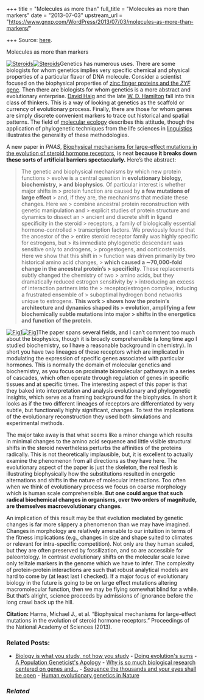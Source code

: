 +++
title = "Molecules as more than"
full_title = "Molecules as more than markers"
date = "2013-07-03"
upstream_url = "https://www.gnxp.com/WordPress/2013/07/03/molecules-as-more-than-markers/"

+++
Source: [here](https://www.gnxp.com/WordPress/2013/07/03/molecules-as-more-than-markers/).

Molecules as more than markers

[![](https://i0.wp.com/blogs.discovermagazine.com/gnxp/files/2013/07/Steroids-300x216.png?resize=300%2C216 "Steroids")![](https://i0.wp.com/blogs.discovermagazine.com/gnxp/files/2013/07/Steroids-300x216.png?resize=300%2C216 "Steroids")](https://i0.wp.com/blogs.discovermagazine.com/gnxp/files/2013/07/Steroids.png)Genetics has numerous uses. There are some biologists for whom genetics implies very specific chemical and physical properties of a particular flavor of DNA molecule. Consider a scientist focused on the biophysical properties of [zinc finger proteins and the *ZYF* gene](https://en.wikipedia.org/wiki/ZFY). Then there are biologists for whom genetics is a more abstract and evolutionary enterprise. [David Haig](https://en.wikipedia.org/wiki/David_Haig_(biologist)) and the late [W. D. Hamilton](https://en.wikipedia.org/wiki/W._D._Hamilton) fall into this class of thinkers. This is a way of looking at genetics as the scaffold or currency of evolutionary process. Finally, there are those for whom genes are simply discrete convenient markers to trace out historical and spatial patterns. The field of [molecular ecology](https://en.wikipedia.org/wiki/Molecular_ecology) describes this attitude, though the application of phylogenetic techniques from the life sciences in [linguistics](http://rspb.royalsocietypublishing.org/content/early/2011/05/04/rspb.2011.0518.full) illustrates the generality of these methodologies.

  
A new paper in *PNAS*, [Biophysical mechanisms for large-effect mutations in the evolution of steroid hormone receptors](http://www.pnas.org/content/early/2013/06/21/1303930110), is neat **because it breaks down these sorts of artificial barriers spectacularly.** Here’s the abstract:

> The genetic and biophysical mechanisms by which new protein functions > evolve is a central question in **evolutionary biology, biochemistry, > and biophysics**. Of particular interest is whether major shifts in > protein function are caused by **a few mutations of large effect** > and, if they are, the mechanisms that mediate these changes. Here we > combine ancestral protein reconstruction with genetic manipulation and > explicit studies of protein structure and dynamics to dissect an > ancient and discrete shift in ligand specificity in the steroid > receptors, a family of biologically essential hormone-controlled > transcription factors. We previously found that the ancestor of the > entire steroid receptor family was highly specific for estrogens, but > its immediate phylogenetic descendant was sensitive only to androgens, > progestogens, and corticosteroids. Here we show that this shift in > function was driven primarily by two historical amino acid changes, > **which caused a ∼70,000-fold change in the ancestral protein’s > specificity**. These replacements subtly changed the chemistry of two > amino acids, but they dramatically reduced estrogen sensitivity by > introducing an excess of interaction partners into the > receptor/estrogen complex, inducing a frustrated ensemble of > suboptimal hydrogen bond networks unique to estrogens. **This work > shows how the protein’s architecture and dynamics shaped its > evolution, amplifying a few biochemically subtle mutations into major > shifts in the energetics and function of the protein**.

[![](https://i0.wp.com/blogs.discovermagazine.com/gnxp/files/2013/07/Fig1.png?resize=284%2C388 "Fig1")![](https://i0.wp.com/blogs.discovermagazine.com/gnxp/files/2013/07/Fig1.png?resize=284%2C388 "Fig1")](https://i0.wp.com/blogs.discovermagazine.com/gnxp/files/2013/07/Fig1.png)The paper spans several fields, and I can’t comment too much about the biophysics, though it is broadly comprehensible (a long time ago I studied biochemistry, so I have a reasonable background in chemistry). In short you have two lineages of these receptors which are implicated in modulating the expression of specific genes associated with particular hormones. This is normally the domain of molecular genetics and biochemistry, as you focus on proximate biomolecular pathways in a series of cascades, which often operate through regulation of genes in specific tissues and at specific times. The interesting aspect of this paper is that they baked into interpretation and analysis evolutionary and phylogenetic insights, which serve as a framing background for the biophysics. In short it looks as if the two different lineages of receptors are differentiated by very subtle, but functionally highly significant, changes. To test the implications of the evolutionary reconstruction they used both simulations and experimental methods.

The major take away is that what seems like a minor change which results in minimal changes to the amino acid sequence and little visible structural shifts in the steroid nevertheless perturbs the affinities of the proteins radically. This is not theoretically implausible, but, it is excellent to actually examine the phenomenon from all directions as they have here. The evolutionary aspect of the paper is just the skeleton, the real flesh is illustrating biophysically how the substitutions resulted in energetic alternations and shifts in the nature of molecular interactions. Too often when we think of evolutionary process we focus on coarse morphology which is human scale comprehensible. **But one could argue that such radical biochemical changes in organisms, over two orders of magnitude, are themselves macroevolutionary changes**.

An implication of this result may be that evolution mediated by genetic changes is far more slippery a phenomenon than we may have imagined. Changes in morphology are relatively amenable to our intuition in terms of the fitness implications (e.g., changes in size and shape suited to climates or relevant for intra-specific competition). Not only are they human scaled, but they are often preserved by fossilization, and so are accessible for paleontology. In contrast evolutionary shifts on the molecular scale leave only telltale markers in the genome which we have to infer. The complexity of protein-protein interactions are such that robust analytical models are hard to come by (at least last I checked). If a major focus of evolutionary biology in the future is going to be on large effect mutations altering macromolecular function, then we may be flying somewhat blind for a while. But that’s alright, science proceeds by admissions of ignorance before the long crawl back up the hill.

**Citation:** Harms, Michael J., et al. “Biophysical mechanisms for large-effect mutations in the evolution of steroid hormone receptors.” Proceedings of the National Academy of Sciences (2013).

### Related Posts:

- [Biology is what you study, not how you
  study](https://www.gnxp.com/WordPress/2007/07/10/biology-is-what-you-study-not-how-you-study/) - [Doing evolution's
  sums](https://www.gnxp.com/WordPress/2010/05/27/doing-evolutions-sums/) - [A Population Geneticist's
  Apology](https://www.gnxp.com/WordPress/2015/07/19/a-population-geneticists-apology/) - [Why is so much biological research centered on genes
  and…](https://www.gnxp.com/WordPress/2007/04/26/why-is-so-much-biological-research-centered-on-genes-and-dna/) - [Sequence the thousands and your eyes shall be
  open](https://www.gnxp.com/WordPress/2018/11/05/sequence-the-thousands-and-your-eyes-shall-be-open/) - [Human evolutionary genetics in
  Nature](https://www.gnxp.com/WordPress/2007/10/17/human-evolutionary-genetics-in-nature/)

### *Related*

[](https://www.addtoany.com/add_to/facebook?linkurl=https%3A%2F%2Fwww.gnxp.com%2FWordPress%2F2013%2F07%2F03%2Fmolecules-as-more-than-markers%2F&linkname=Molecules%20as%20more%20than%20markers "Facebook")[](https://www.addtoany.com/add_to/twitter?linkurl=https%3A%2F%2Fwww.gnxp.com%2FWordPress%2F2013%2F07%2F03%2Fmolecules-as-more-than-markers%2F&linkname=Molecules%20as%20more%20than%20markers "Twitter")[](https://www.addtoany.com/add_to/email?linkurl=https%3A%2F%2Fwww.gnxp.com%2FWordPress%2F2013%2F07%2F03%2Fmolecules-as-more-than-markers%2F&linkname=Molecules%20as%20more%20than%20markers "Email")[](https://www.addtoany.com/share)
